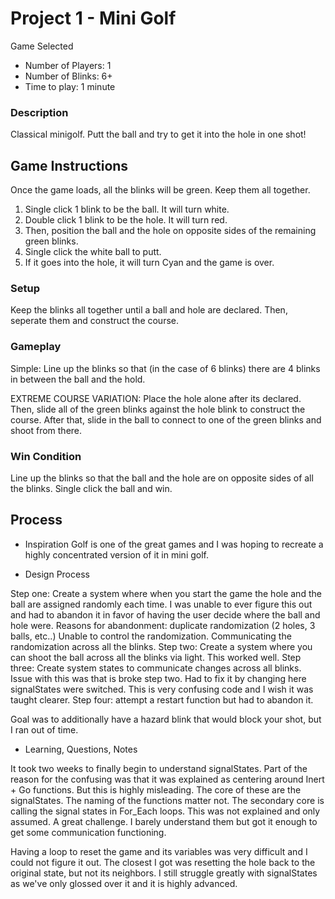 # Project 1 - Mini Golf

Game Selected
- Number of Players: 1
- Number of Blinks: 6+
- Time to play: 1 minute 

### Description
Classical minigolf. Putt the ball and try to get it into the hole in one shot! 

## Game Instructions
Once the game loads, all the blinks will be green. Keep them all together.
1. Single click 1 blink to be the ball. It will turn white. 
2. Double click 1 blink to be the hole. It will turn red. 
3. Then,  position the ball and the hole on opposite sides of the remaining green blinks. 
4. Single click the white ball to putt.
5. If it goes into the hole, it will turn Cyan and the game is over. 

### Setup
Keep the blinks all together until a ball and hole are declared. Then, seperate them and construct the course. 
### Gameplay
Simple: Line up the blinks so that (in the case of 6 blinks) there are 4 blinks in between the ball and the hold. 

  EXTREME COURSE VARIATION:
  Place the hole alone after its declared. Then, slide all of the green blinks against the hole blink to construct the course. After that, slide in the ball to connect to one of the green blinks and shoot from there. 

### Win Condition
Line up the blinks so that the ball and  the hole are on opposite sides of all the blinks. Single click the ball and win.  

## Process

- Inspiration
Golf is one of the great games and I was hoping to recreate a highly concentrated version of it in mini golf. 

- Design Process

Step one: Create a system where when you start the game the hole and the ball are assigned randomly each time. 
  I was unable to ever figure this out and had to abandon it in favor of having the user decide where the ball and hole were. 
  Reasons for abandonment: duplicate randomization (2 holes, 3 balls, etc..) Unable to control the randomization. Communicating the randomization across all the  blinks. 
  Step two: Create a system where you can shoot the ball across all the blinks via light. This worked well. 
  Step three: Create system states to communicate changes across all blinks. Issue with this was that is broke step two. Had to fix it by changing here signalStates were switched.  This is very confusing code and I wish it was taught clearer. 
  Step four: attempt a restart function but had to abandon it. 
  
  Goal was to additionally have a hazard blink that would block your shot, but I ran out of time. 

- Learning, Questions, Notes

It took two weeks to finally begin to understand signalStates. Part of the reason for the confusing was that it was explained as centering around Inert + Go functions. But this is highly misleading.  The core of these are the signalStates. The naming of the functions matter not. The secondary core is calling the signal states in For_Each loops. This was not explained and only assumed. A great challenge. I barely understand them but got it enough to get some communication functioning. 

Having a loop to reset the game and its variables was very difficult and I could not figure it out. The closest I got was resetting the hole back to the original state, but not its neighbors. I still struggle greatly with signalStates as we've only glossed over it and it is highly advanced. 
